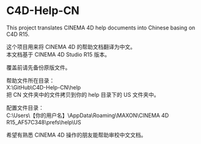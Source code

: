 # C4D-Help-CN
This project translates CINEMA 4D help documents into Chinese basing on C4D R15.  
  
这个项目用来将 CINEMA 4D 的帮助文档翻译为中文。  
本文档基于 CINEMA 4D Studio R15 版本。

覆盖前请先备份原版文件。

帮助文件所在目录：  
X:\GitHub\C4D-Help-CN\help  
把 CN 文件夹中的文件拷贝到你的 help 目录下的 US 文件夹中。

配置文件目录：  
C:\Users\【你的用户名】\AppData\Roaming\MAXON\CINEMA 4D R15_AF57C348\prefs\help\US

希望有熟悉 CINEMA 4D 操作的朋友能帮助审校中文文档。
